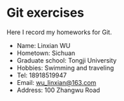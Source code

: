 # Git exercises
Here I record my homeworks for Git.
- Name: Linxian WU
- Hometown: Sichuan
- Graduate school: Tongji University
- Hobbies: Swimming and traveling
- Tel: 18918519947
- Email: wu_linxian@163.com
- Address: 100 Zhangwu Road
